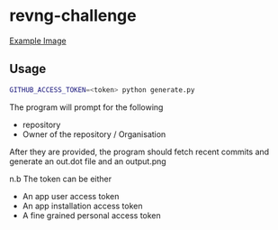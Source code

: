 # revng-challenge

[Example Image](docs/out.png)

## Usage

```sh
GITHUB_ACCESS_TOKEN=<token> python generate.py
```

The program will prompt for the following

- repository
- Owner of the repository / Organisation

After they are provided, the program should fetch recent commits and generate an out.dot file and an output.png

n.b The token can be either

- An app user access token
- An app installation access token
- A fine grained personal access token